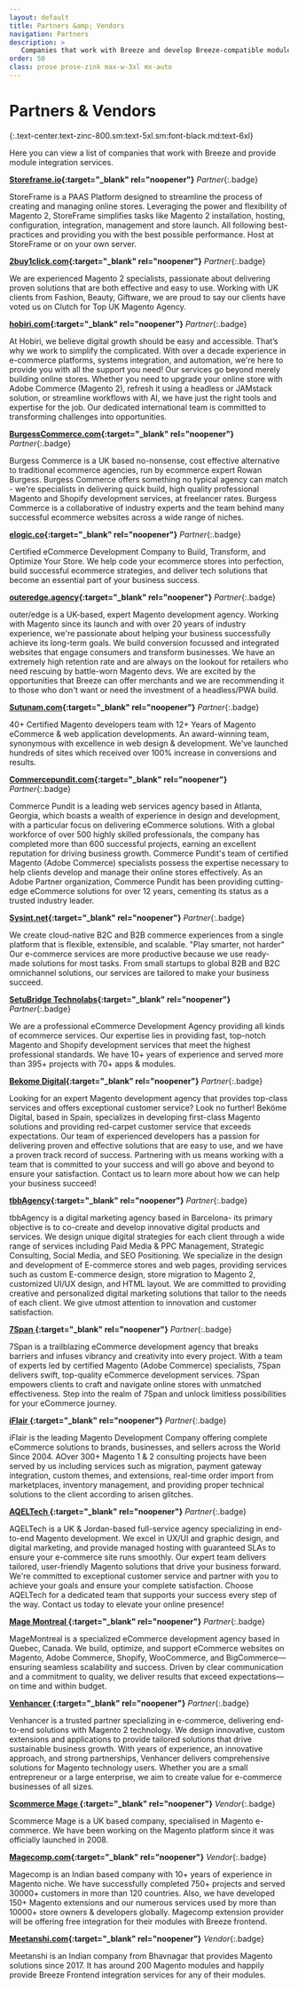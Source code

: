 ```yaml
---
layout: default
title: Partners &amp; Vendors
navigation: Partners
description: >
   Companies that work with Breeze and develop Breeze-compatible modules and themes
order: 50
class: prose prose-zink max-w-3xl mx-auto
---
```


# Partners & Vendors
{:.text-center.text-zinc-800.sm:text-5xl.sm:font-black.md:text-6xl}

Here you can view a list of companies that work with Breeze and provide
module integration services.

**[Storeframe.io](https://www.storeframe.io){:target="_blank" rel="noopener"}**
_Partner_{:.badge}

StoreFrame is a PAAS Platform designed to streamline the process of creating and managing online stores. Leveraging the power and flexibility of Magento 2, StoreFrame simplifies tasks like Magento 2 installation, hosting,  configuration, integration, management and store launch. All following best-practices and providing you with the best possible performance. Host at StoreFrame or on your own server. 

**[2buy1click.com](https://www.2buy1click.com/){:target="_blank" rel="noopener"}**
_Partner_{:.badge}

We are experienced Magento 2 specialists, passionate about delivering proven
solutions that are both effective and easy to use. Working with UK clients from
Fashion, Beauty, Giftware, we are proud to say our clients have voted us on
Clutch for Top UK Magento Agency.

**[hobiri.com](https://www.hobiri.com/){:target="_blank" rel="noopener"}**
_Partner_{:.badge}

At Hobiri, we believe digital growth should be easy and accessible. 
That’s why we work to simplify the complicated. With over a decade experience in e-commerce platforms, systems integration, and automation, we're here to provide you with all the support you need! Our services go beyond merely building online stores. Whether you need to upgrade your online store with Adobe Commerce (Magento 2), refresh it using a headless or JAMstack solution, or streamline workflows with AI, we have just the right tools and expertise for the job. Our dedicated international team is committed to transforming challenges into opportunities. 

**[BurgessCommerce.com](https://burgesscommerce.com/){:target="_blank" rel="noopener"}**
_Partner_{:.badge}

Burgess Commerce is a UK based no-nonsense, cost effective alternative to
traditional ecommerce agencies, run by ecommerce expert Rowan Burgess. Burgess
Commerce offers something no typical agency can match - we're specialists in
delivering quick build, high quality professional Magento and Shopify
development services, at freelancer rates. Burgess Commerce is a
collaborative of industry experts and the team behind many successful
ecommerce websites across a wide range of niches.

**[elogic.co](https://elogic.co/){:target="_blank" rel="noopener"}**
_Partner_{:.badge}

Certified eCommerce Development Company to Build, Transform, and Optimize Your Store. We help code your ecommerce stores into perfection, build successful ecommerce strategies, and deliver tech solutions that become an essential part of your business success.

**[outeredge.agency](https://outeredge.agency/){:target="_blank" rel="noopener"}**
_Partner_{:.badge}

outer/edge is a UK-based, expert Magento development agency. Working with Magento since its launch and with over 20 years of industry experience, we're passionate about helping your business successfully achieve its long-term goals. We build conversion focussed and integrated websites that engage consumers and transform businesses. We have an extremely high retention rate and are always on the lookout for retailers who need rescuing by battle-worn Magento devs. We are excited by the opportunities that Breeze can offer merchants and we are recommending it to those who don't want or need the investment of a headless/PWA build.

**[Sutunam.com](https://sutunam.com/){:target="_blank" rel="noopener"}**
_Partner_{:.badge}

40+ Certified Magento developers team with 12+ Years of Magento eCommerce & web application developments. An award-winning team, synonymous with excellence in web design & development. We've launched hundreds of sites which received over 100% increase in conversions and results.

**[Commercepundit.com](https://www.commercepundit.com/){:target="_blank" rel="noopener"}**
_Partner_{:.badge}

Commerce Pundit is a leading web services agency based in Atlanta, Georgia, which boasts a wealth of experience in design and development, with a particular focus on delivering eCommerce solutions. With a global workforce of over 500 highly skilled professionals, the company has completed more than 600 successful projects, earning an excellent reputation for driving business growth. Commerce Pundit's team of certified Magento (Adobe Commerce) specialists
possess the expertise necessary to help clients develop and manage their online stores effectively. As an Adobe Partner organization, Commerce Pundit has been providing cutting-edge eCommerce solutions for over 12 years, cementing its status as a trusted industry leader.

**[Sysint.net](https://sysint.net/){:target="_blank" rel="noopener"}**
_Partner_{:.badge}

We create cloud-native B2C and B2B commerce experiences from a single platform that is flexible, extensible, and scalable.  "Play smarter, not harder" Our e-commerce services are more productive because we use ready-made solutions for most tasks. From small startups to global B2B and B2C omnichannel solutions, our services are tailored to make your business succeed. 

**[SetuBridge Technolabs](https://www.setubridge.com/){:target="_blank" rel="noopener"}**
_Partner_{:.badge}

We are a professional eCommerce Development Agency providing all kinds of ecommerce services. Our expertise lies in providing fast, top-notch Magento and Shopify development services that meet the highest professional standards. We have  10+ years of experience and served more than 395+ projects with 70+ apps & modules. 

**[Bekome Digital](https://bekome.digital/){:target="_blank" rel="noopener"}**
_Partner_{:.badge}

Looking for an expert Magento development agency that provides top-class services and offers exceptional customer service? Look no further! Beköme Digital, based in Spain, specializes in developing first-class Magento solutions and providing red-carpet customer service that exceeds expectations. Our team of experienced developers has a passion for delivering proven and effective solutions that are easy to use, and we have a proven track record of success. Partnering with us means working with a team that is committed to your success and will go above and beyond to ensure your satisfaction. Contact us to learn more about how we can help your business succeed!

**[tbbAgency](https://tbb.agency){:target="_blank" rel="noopener"}**
_Partner_{:.badge}

tbbAgency is a digital marketing agency based in Barcelona- its primary objective is to co-create and develop innovative digital products and services. We design unique digital strategies for each client through a wide range of services including Paid Media & PPC Management, Strategic Consulting, Social Media, and SEO Positioning. We specialize in the design and development of E-commerce stores and web pages, providing services such as custom E-commerce design, store migration to Magento 2, customized UI/UX design, and HTML layout. We are committed to providing creative and personalized digital marketing solutions that tailor to the needs of each client. We give utmost attention to innovation and customer satisfaction.

**[7Span ](https://7span.com/){:target="_blank" rel="noopener"}**
_Partner_{:.badge}

7Span is a trailblazing eCommerce development agency that breaks barriers and infuses vibrancy and creativity into every project. With a team of experts led by certified Magento (Adobe Commerce) specialists, 7Span delivers swift, top-quality eCommerce development services. 7Span empowers clients to craft and navigate online stores with unmatched effectiveness. Step into the realm of 7Span and unlock limitless possibilities for your eCommerce journey.

**[iFlair ](https://www.iflair.com/){:target="_blank" rel="noopener"}**
_Partner_{:.badge}

iFlair is the leading Magento Development Company offering complete eCommerce solutions to brands, businesses, and sellers across the World Since 2004. AOver 300+ Magento 1 & 2 consulting projects have been served by us including services such as migration, payment gateway integration, custom themes, and extensions, real-time order import from marketplaces, inventory management, and providing proper technical solutions to the client according to arisen glitches.

**[AQELTech ](https://www.aqeltech.com/){:target="_blank" rel="noopener"}**
_Partner_{:.badge}

AQELTech is a UK & Jordan-based full-service agency specializing in end-to-end Magento development. We excel in UX/UI and graphic design, and digital marketing, and provide managed hosting with guaranteed SLAs to ensure your e-commerce site runs smoothly. Our expert team delivers tailored, user-friendly Magento solutions that drive your business forward. We're committed to exceptional customer service and partner with you to achieve your goals and ensure your complete satisfaction. Choose AQELTech for a dedicated team that supports your success every step of the way. Contact us today to elevate your online presence!

**[Mage Montreal ](https://magemontreal.com/){:target="_blank" rel="noopener"}**
_Partner_{:.badge}

MageMontreal is a specialized eCommerce development agency based in Quebec, Canada. We build, optimize, and support eCommerce websites on Magento, Adobe Commerce, Shopify, WooCommerce, and BigCommerce—ensuring seamless scalability and success. Driven by clear communication and a commitment to quality, we deliver results that exceed expectations—on time and within budget.


**[Venhancer ](https://venhancer.com/){:target="_blank" rel="noopener"}**
_Partner_{:.badge}

Venhancer is a trusted partner specializing in e-commerce, delivering end-to-end solutions with Magento 2 technology. We design innovative, custom extensions and applications to provide tailored solutions that drive sustainable business growth. With years of experience, an innovative approach, and strong partnerships, Venhancer delivers comprehensive solutions for Magento technology users. Whether you are a small entrepreneur or a large enterprise, we aim to create value for e-commerce businesses of all sizes.


**[Scommerce Mage ](https://www.scommerce-mage.com/){:target="_blank" rel="noopener"}**
_Vendor_{:.badge}

Scommerce Mage is a UK based company, specialised in Magento e-commerce. We have
been working on the Magento platform since it was officially launched in 2008.

**[Magecomp.com](https://magecomp.com/){:target="_blank" rel="noopener"}**
_Vendor_{:.badge}

Magecomp is an Indian based company with 10+ years of experience in Magento niche.
We have successfully completed 750+ projects and served 30000+ customers in more
than 120 countries. Also, we have developed 150+ Magento extensions and our
numerous services used by more than 10000+ store owners & developers globally. Magecomp extension provider will be offering free integration for their modules with Breeze frontend.

**[Meetanshi.com](https://meetanshi.com/){:target="_blank" rel="noopener"}**
_Vendor_{:.badge}

Meetanshi is an Indian company from Bhavnagar that provides Magento solutions
since 2017. It has around 200 Magento modules and happily provide Breeze Frontend
integration services for any of their modules.
